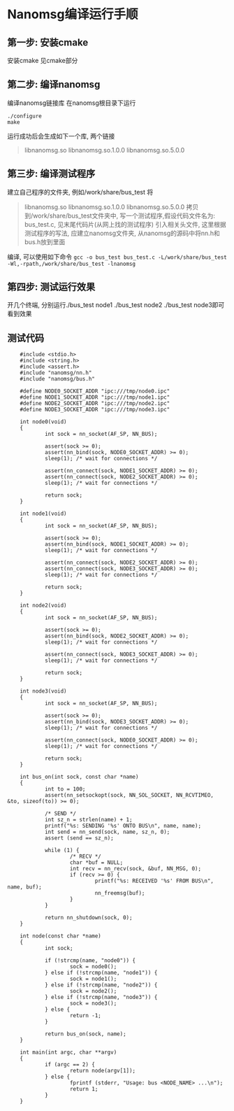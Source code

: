 # Nanomsg编译运行手顺

## 第一步: 安装cmake
安装cmake
见cmake部分
## 第二步: 编译nanomsg
编译nanomsg链接库
在nanomsg根目录下运行
```
./configure
make
```
运行成功后会生成如下一个库, 两个链接
> libnanomsg.so
> libnanomsg.so.1.0.0
> libnanomsg.so.5.0.0
## 第三步: 编译测试程序
建立自己程序的文件夹, 例如/work/share/bus_test
将
> libnanomsg.so
> libnanomsg.so.1.0.0
> libnanomsg.so.5.0.0
拷贝到/work/share/bus_test文件夹中, 写一个测试程序,假设代码文件名为: bus_test.c, 见末尾代码片(从网上找的测试程序)
引入相关头文件, 这里根据测试程序的写法, 应建立nanomsg文件夹, 从nanomsg的源码中将nn.h和bus.h放到里面

编译, 可以使用如下命令
`gcc -o bus_test bus_test.c -L/work/share/bus_test -Wl,-rpath,/work/share/bus_test -lnanomsg`
## 第四步: 测试运行效果
开几个终端, 分别运行./bus_test node1 ./bus_test node2 ./bus_test node3即可看到效果

## 测试代码
```
	#include <stdio.h>
	#include <string.h>
	#include <assert.h>
	#include "nanomsg/nn.h"
	#include "nanomsg/bus.h"
	 
	#define NODE0_SOCKET_ADDR "ipc:///tmp/node0.ipc"
	#define NODE1_SOCKET_ADDR "ipc:///tmp/node1.ipc"
	#define NODE2_SOCKET_ADDR "ipc:///tmp/node2.ipc"
	#define NODE3_SOCKET_ADDR "ipc:///tmp/node3.ipc"
	 
	int node0(void)
	{
	        int sock = nn_socket(AF_SP, NN_BUS);
	 
	        assert(sock >= 0);
	        assert(nn_bind(sock, NODE0_SOCKET_ADDR) >= 0);
	        sleep(1); /* wait for connections */
	 
	        assert(nn_connect(sock, NODE1_SOCKET_ADDR) >= 0);
	        assert(nn_connect(sock, NODE2_SOCKET_ADDR) >= 0);
	        sleep(1); /* wait for connections */
	 
	        return sock;
	}
	 
	int node1(void)
	{
	        int sock = nn_socket(AF_SP, NN_BUS);
	 
	        assert(sock >= 0);
	        assert(nn_bind(sock, NODE1_SOCKET_ADDR) >= 0);
	        sleep(1); /* wait for connections */
	 
	        assert(nn_connect(sock, NODE2_SOCKET_ADDR) >= 0);
	        assert(nn_connect(sock, NODE3_SOCKET_ADDR) >= 0);
	        sleep(1); /* wait for connections */
	 
	        return sock;
	}
	 
	int node2(void)
	{
	        int sock = nn_socket(AF_SP, NN_BUS);
	 
	        assert(sock >= 0);
	        assert(nn_bind(sock, NODE2_SOCKET_ADDR) >= 0);
	        sleep(1); /* wait for connections */
	 
	        assert(nn_connect(sock, NODE3_SOCKET_ADDR) >= 0);
	        sleep(1); /* wait for connections */
	 
	        return sock;
	}
	 
	int node3(void)
	{
	        int sock = nn_socket(AF_SP, NN_BUS);
	 
	        assert(sock >= 0);
	        assert(nn_bind(sock, NODE3_SOCKET_ADDR) >= 0);
	        sleep(1); /* wait for connections */
	 
	        assert(nn_connect(sock, NODE0_SOCKET_ADDR) >= 0);
	        sleep(1); /* wait for connections */
	 
	        return sock;
	}
	 
	int bus_on(int sock, const char *name)
	{
	        int to = 100;
	        assert(nn_setsockopt(sock, NN_SOL_SOCKET, NN_RCVTIMEO, &to, sizeof(to)) >= 0);
	 
	        /* SEND */
	        int sz_n = strlen(name) + 1;
	        printf("%s: SENDING '%s' ONTO BUS\n", name, name);
	        int send = nn_send(sock, name, sz_n, 0);
	        assert (send == sz_n);
	 
	        while (1) {
	                /* RECV */
	                char *buf = NULL;
	                int recv = nn_recv(sock, &buf, NN_MSG, 0);
	                if (recv >= 0) {
	                        printf("%s: RECEIVED '%s' FROM BUS\n", name, buf);
	                        nn_freemsg(buf);
	                }
	        }
	 
	        return nn_shutdown(sock, 0);
	}
	 
	int node(const char *name)
	{
	        int sock;
	 
	        if (!strcmp(name, "node0")) {
	                sock = node0();
	        } else if (!strcmp(name, "node1")) {
	                sock = node1();
	        } else if (!strcmp(name, "node2")) {
	                sock = node2();
	        } else if (!strcmp(name, "node3")) {
	                sock = node3();
	        } else {
	                return -1;
	        }
	 
	        return bus_on(sock, name);
	}
	 
	int main(int argc, char **argv)
	{
	        if (argc == 2) {
	                return node(argv[1]);
	        } else {
	                fprintf (stderr, "Usage: bus <NODE_NAME> ...\n");
	                return 1;
	        }
	}
```